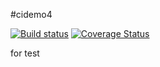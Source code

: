 #cidemo4

[![Build status](https://travis-ci.org/classyex/cidemo4.svg?branch=master)](https://travis-ci.org/classyex/cidemo4)
[![Coverage Status](https://coveralls.io/repos/github/classyex/cidemo4/badge.svg?branch=master)](https://coveralls.io/github/classyex/cidemo4)

for test
